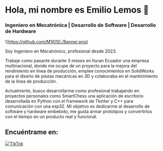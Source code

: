 # Hola, mi nombre es Emilio Lemos 👋
### Ingeniero en Mecatrónica | Desarrollo de Software | Desarrollo de Hardware

![https://github.com/M1l01](./Banner.png)

Soy Ingeniero en Mecatrónico, profesional desde 2023.

Trabaje como pasante durante 3 meses en Ituran Ecuador una empresa multinacional, donde me ocupe de un proyecto para la mejora del rendimiento en línea de producción, emplee conocimientos en SolidWorks para el diseño de piezas mecánicas en 3D y colaboraba en el mantinimiento de la línea de producción. 

Actualmente, busco desarrollarme como profesional trabajando en proyectos personales como SmartChess una aplicación de escritorio desarrollada en Python con el framework de Tkinter y C++ para comunicación con una esp32. Mi objetivo es dedicarme al desarrollo de software y hardware embebido, me gusta armar prototipos y convertirlos con el tiempo en un producto real y funcional. 

## Encuéntrame en:

[![TikTok](https://img.shields.io/badge/TikTok-@milotronic-black?logo=tiktok)](https://www.tiktok.com/@milotronic)